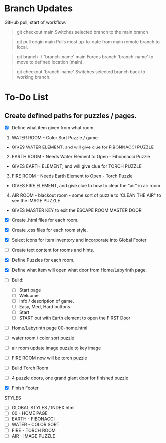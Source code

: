# Branch Updates

GitHub pull, start of workflow:

> git checkout main
> Switches selected branch to the main branch

> git pull origin main
> Pulls most up-to-date from main remote branch to local.

> git branch -f 'branch-name' main
> Forces branch 'branch-name' to move to defined location (main).

> git checkout 'branch-name'
> Switches selected branch back to working branch.

# To-Do List

## Create defined paths for puzzles / pages.

- [x] Define what item given from what room.

1. WATER ROOM - Color Sort Puzzle / game

- GIVES WATER ELEMENT, and will give clue for FIBONNACCI PUZZLE

2. EARTH ROOM - Needs Water Element to Open - Fibonnacci Puzzle

- GIVES EARTH ELEMENT, and will give clue for TORCH PUZZLE

3. FIRE ROOM - Needs Earth Element to Open - Torch Puzzle

- GIVES FIRE ELEMENT, and give clue to how to clear the "air" in air room

4. AIR ROOM - blackout room - some sort of puzzle to 'CLEAN THE AIR" to see the IMAGE PUZZLE

- GIVES MASTER KEY to exit the ESCAPE ROOM MASTER DOOR

- [x] Create .html files for each room.
- [x] Create .css files for each room style.
- [x] Select icons for item inventory and incorporate into Global Footer
- [ ] Create text content for rooms and hints.
- [x] Define Puzzles for each room.
- [x] Define what item will open what door from Home/Labyrinth page.
- [ ] Build:

  - [ ] Start page
  - [ ] Welcome
  - [ ] Info / description of game.
  - [ ] Easy, Med, Hard buttons
  - [ ] Start
  - [ ] START out with Earth element to open the FIRST Door

- [ ] Home/Labyrinth page 00-home.html
- [ ] water room / color sort puzzle
- [ ] air room update image puzzle to key image
- [ ] FIRE ROOM now will be torch puzzle
- [ ] Build Torch Room
- [ ] 4 puzzle doors, one grand giant door for finished puzzle
- [x] Finish Footer

STYLES

- [ ] GLOBAL STYLES / INDEX.html
- [ ] 00 - HOME PAGE
- [ ] EARTH - FIBONACCI
- [ ] WATER - COLOR SORT
- [ ] FIRE - TORCH ROOM
- [ ] AIR - IMAGE PUZZLE
